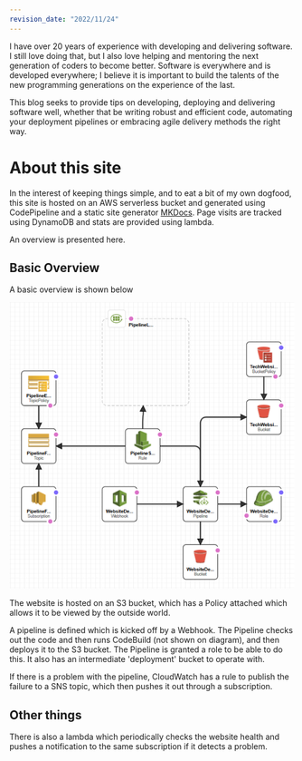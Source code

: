```yaml
---
revision_date: "2022/11/24"
---
```


I have over 20 years of experience with developing and delivering software. I still love doing that, but I also love helping and mentoring the next generation of coders to become better. Software is everywhere and is developed everywhere; I believe it is important to build the talents of the new programming generations on the experience of the last.

This blog seeks to provide tips on developing, deploying and delivering software well, whether that be writing robust and efficient code, automating your deployment pipelines or embracing agile delivery methods the right way.

# About this site

In the interest of keeping things simple, and to eat a bit of my own dogfood, this site is hosted on an AWS serverless bucket and generated using CodePipeline and a static site generator [MKDocs](https://www.mkdocs.org). Page visits are tracked using DynamoDB and stats are provided using lambda.

An overview is presented here.

## Basic Overview

A basic overview is shown below

![Basic design overview](StaticWebSiteDevOps_Basic.png "Overview")

The website is hosted on an S3 bucket, which has a Policy attached which allows it to be viewed by the outside world.

A pipeline is defined which is kicked off by a Webhook. The Pipeline checks out the code and then runs CodeBuild (not shown on diagram), and then deploys it to the S3 bucket. The Pipeline is granted a role to be able to do this. It also has an intermediate 'deployment' bucket to operate with.

If there is a problem with the pipeline, CloudWatch has a rule to publish the failure to a SNS topic, which then pushes it out through a subscription.

## Other things

There is also a lambda which periodically checks the website health and pushes a notification to the same subscription if it detects a problem.

